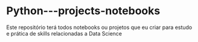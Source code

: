 # Python---projects-notebooks
Este repositório terá todos notebooks ou projetos que eu criar para estudo e prática de skills relacionadas a Data Science
